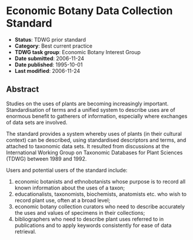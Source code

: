 # Economic Botany Data Collection Standard

* **Status**: TDWG prior standard
* **Category**: Best current practice
* **TDWG task group**: Economic Botany Interest Group
* **Date submitted**: 2006-11-24
* **Date published**: 1995-10-01
* **Last modified**: 2006-11-24

## Abstract

Studies on the uses of plants are becoming increasingly important. Standardisation of terms and a unified system to describe uses are of enormous benefit to gatherers of information, especially where exchanges of data sets are involved.

The standard provides a system whereby uses of plants (in their cultural context) can be described, using standardised descriptors and terms, and attached to taxonomic data sets. It resulted from discussions at the International Working Group on Taxonomic Databases for Plant Sciences (TDWG) between 1989 and 1992.

Users and potential users of the standard include:

1. economic botanists and ethnobotanists whose purpose is to record all known information about the uses of a taxon;
2. educationalists, taxonomists, biochemists, anatomists etc. who wish to record plant use, often at a broad level;
3. economic botany collection curators who need to describe accurately the uses and values of specimens in their collections;
4. bibliographers who need to describe plant uses referred to in publications and to apply keywords consistently for ease of data retrieval.

